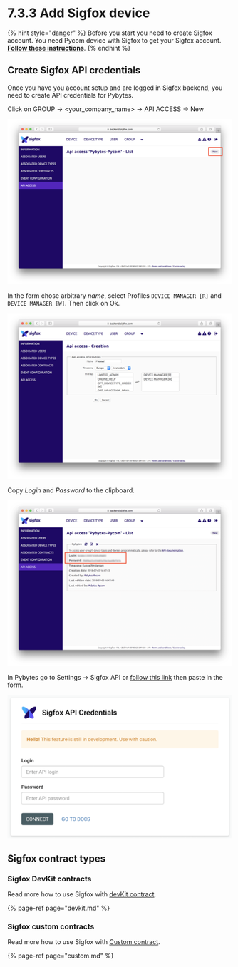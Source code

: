 # 7.3.3 Add Sigfox device

{% hint style="danger" %}
Before you start you need to create Sigfox account. You need Pycom device with Sigfox to get your Sigfox account. [**Follow these instructions**](../../../getting-started/registration/sigfox.md).
{% endhint %}

## Create Sigfox API credentials

Once you have you account setup and are logged in Sigfox backend, you need to create API credentials for Pybytes.

Click on GROUP → &lt;your\_company\_name&gt; → API ACCESS → New

![](../../../.gitbook/assets/apiaccess.png)

In the form chose arbitrary _name_, select Profiles `DEVICE MANAGER [R]` and `DEVICE MANAGER [W]`. Then click on Ok.

![](../../../.gitbook/assets/apiaccessscope.png)

Copy _Login_ and _Password_ to the clipboard.

![](../../../.gitbook/assets/apiaccesskeys.png)

In Pybytes go to Settings → Sigfox API or [follow this link](https://pybytes.pycom.io/settings/sigfox-credentials) then paste in the form.

![](../../../.gitbook/assets/pybytessigfoxcredentials.png)

## Sigfox contract types

### Sigfox DevKit contracts

Read more how to use Sigfox with [devKit contract](devkit.md).

{% page-ref page="devkit.md" %}

### Sigfox custom contracts

Read more how to use Sigfox with [Custom contract](devkit.md).

{% page-ref page="custom.md" %}



